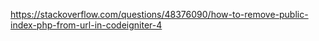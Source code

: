 https://stackoverflow.com/questions/48376090/how-to-remove-public-index-php-from-url-in-codeigniter-4
